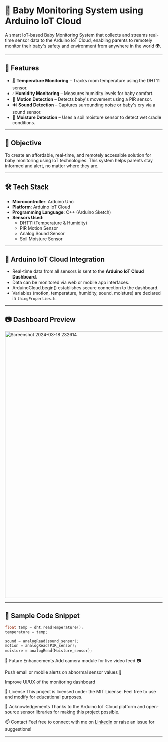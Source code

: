 # 👶 Baby Monitoring System using Arduino IoT Cloud

A smart IoT-based Baby Monitoring System that collects and streams real-time sensor data to the Arduino IoT Cloud, enabling parents to remotely monitor their baby's safety and environment from anywhere in the world 🌍.

---

## 📌 Features

- 🌡️ **Temperature Monitoring** – Tracks room temperature using the DHT11 sensor.
- 💧 **Humidity Monitoring** – Measures humidity levels for baby comfort.
- 👶 **Motion Detection** – Detects baby's movement using a PIR sensor.
- 🔊 **Sound Detection** – Captures surrounding noise or baby's cry via a sound sensor.
- 🍼 **Moisture Detection** – Uses a soil moisture sensor to detect wet cradle conditions.

---

## 🧠 Objective

To create an affordable, real-time, and remotely accessible solution for baby monitoring using IoT technologies. This system helps parents stay informed and alert, no matter where they are.

---

## 🛠️ Tech Stack

- **Microcontroller**: Arduino Uno  
- **Platform**: Arduino IoT Cloud  
- **Programming Language**: C++ (Arduino Sketch)  
- **Sensors Used**:
  - DHT11 (Temperature & Humidity)
  - PIR Motion Sensor
  - Analog Sound Sensor
  - Soil Moisture Sensor  

---

## 🔗 Arduino IoT Cloud Integration

- Real-time data from all sensors is sent to the **Arduino IoT Cloud Dashboard**.
- Data can be monitored via web or mobile app interfaces.
- ArduinoCloud.begin() establishes secure connection to the dashboard.
- Variables (motion, temperature, humidity, sound, moisture) are declared in `thingProperties.h`.

---

## 📷 Dashboard Preview

<img width="1919" height="849" alt="Screenshot 2024-03-18 232614" src="https://github.com/user-attachments/assets/a5663a26-3e33-4ef0-8421-18c634486576" />


---

## 🧾 Sample Code Snippet

```cpp
float temp = dht.readTemperature();
temperature = temp;

sound = analogRead(sound_sensor);
motion = analogRead(PIR_sensor);
moisture = analogRead(Moisture_sensor);
```

🚀 Future Enhancements
Add camera module for live video feed 📷

Push email or mobile alerts on abnormal sensor values 📩

Improve UI/UX of the monitoring dashboard

📃 License
This project is licensed under the MIT License. Feel free to use and modify for educational purposes.

🙌 Acknowledgements
Thanks to the Arduino IoT Cloud platform and open-source sensor libraries for making this project possible.

📫 Contact
Feel free to connect with me on [LinkedIn](https://www.linkedin.com/in/sarvesh-sivasankaran/) or raise an issue for suggestions!

---
